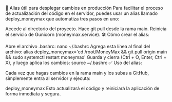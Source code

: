 🔁 Alias útil para desplegar cambios en producción
Para facilitar el proceso de actualización del código en el servidor, puedes usar un alias llamado deploy_moneymax que automatiza tres pasos en uno:

Accede al directorio del proyecto.
Hace git pull desde la rama main.
Reinicia el servicio de Gunicorn (moneymax.service).
🛠 Cómo crear el alias:

Abre el archivo .bashrc:
nano ~/.bashrc
Agrega esta línea al final del archivo:
alias deploy_moneymax='cd /root/MoneyMax && git pull origin main && sudo systemctl restart moneymax'
Guarda y cierra (Ctrl + O, Enter, Ctrl + X), y luego aplica los cambios:
source ~/.bashrc
✅ Uso del alias:

Cada vez que hagas cambios en la rama main y los subas a GitHub, simplemente entra al servidor y ejecuta:

deploy_moneymax
Esto actualizará el código y reiniciará la aplicación de forma inmediata y segura.